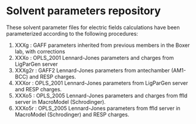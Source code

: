 # Solvent parameters repository

These solvent parameter files for electric fields calculations have been parameterized according to the following procedures:

1. XXXg   : GAFF parameters inherited from previous members in the Boxer lab, with corrections
2. XXXo   : OPLS_2001 Lennard-Jones parameters and charges from LigParGen server
3. XXXg2r : GAFF2 Lennard-Jones parameters from antechamber (AM1-BCC) and RESP charges.
4. XXXor  : OPLS_2001 Lennard-Jones parameters from LigParGen server and RESP charges.
5. XXXo5  : OPLS_2005 Lennard-Jones parameters and charges from ffld server in MacroModel (Schrodinger).
6. XXXo5r : OPLS_2005 Lennard-Jones parameters from ffld server in MacroModel (Schrodinger) and RESP charges.
